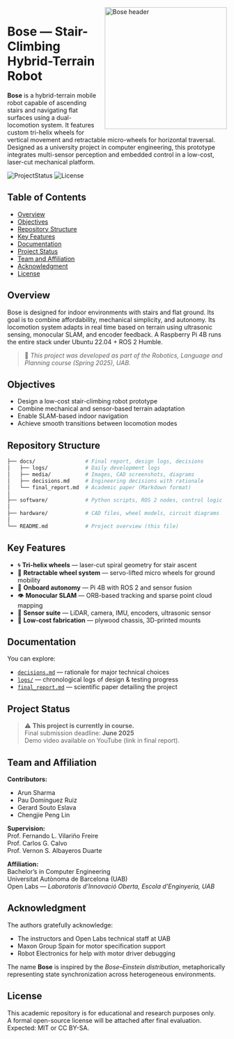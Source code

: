 <img src="https://upload.wikimedia.org/wikipedia/commons/0/0a/Stairs_icon.png" align="right" width="280" alt="Bose header"/>

# Bose — Stair-Climbing Hybrid-Terrain Robot

**Bose** is a hybrid-terrain mobile robot capable of ascending stairs and navigating flat surfaces using a dual-locomotion system. It features custom tri-helix wheels for vertical movement and retractable micro-wheels for horizontal traversal. Designed as a university project in computer engineering, this prototype integrates multi-sensor perception and embedded control in a low-cost, laser-cut mechanical platform.

![ProjectStatus](https://img.shields.io/badge/status-in%20progress-yellow)
![License](https://img.shields.io/badge/license-Academic--Use--Only-blue)


## Table of Contents
- [Overview](#overview)
- [Objectives](#objectives)
- [Repository Structure](#repository-structure)
- [Key Features](#key-features)
- [Documentation](#documentation)
- [Project Status](#project-status)
- [Team and Affiliation](#team-and-affiliation)
- [Acknowledgment](#acknowledgment)
- [License](#license)


## Overview

Bose is designed for indoor environments with stairs and flat ground. Its goal is to combine affordability, mechanical simplicity, and autonomy. Its locomotion system adapts in real time based on terrain using ultrasonic sensing, monocular SLAM, and encoder feedback. A Raspberry Pi 4B runs the entire stack under Ubuntu 22.04 + ROS 2 Humble.

> 🧪 *This project was developed as part of the Robotics, Language and Planning course (Spring 2025), UAB.*


## Objectives

- Design a low-cost stair-climbing robot prototype
- Combine mechanical and sensor-based terrain adaptation
- Enable SLAM-based indoor navigation
- Achieve smooth transitions between locomotion modes


## Repository Structure
```bash
├── docs/                # Final report, design logs, decisions
│   ├── logs/            # Daily development logs
│   ├── media/           # Images, CAD screenshots, diagrams
│   ├── decisions.md     # Engineering decisions with rationale
│   └── final_report.md  # Academic paper (Markdown format)
│
├── software/            # Python scripts, ROS 2 nodes, control logic
│
├── hardware/            # CAD files, wheel models, circuit diagrams
│
└── README.md            # Project overview (this file)
```


## Key Features

- 🌀 **Tri-helix wheels** — laser-cut spiral geometry for stair ascent
- 🤖 **Retractable wheel system** — servo-lifted micro wheels for ground mobility
- 🧠 **Onboard autonomy** — Pi 4B with ROS 2 and sensor fusion
- 👁️ **Monocular SLAM** — ORB-based tracking and sparse point cloud mapping
- 📡 **Sensor suite** — LiDAR, camera, IMU, encoders, ultrasonic sensor
- 🔧 **Low-cost fabrication** — plywood chassis, 3D-printed mounts


## Documentation

You can explore:
- [`decisions.md`](docs/decisions.md) — rationale for major technical choices
- [`logs/`](docs/logs) — chronological logs of design & testing progress
- [`final_report.md`](docs/final_report.md) — scientific paper detailing the project


## Project Status

> ⚠️ **This project is currently in course.**  
> Final submission deadline: **June 2025**  
> Demo video available on YouTube (link in final report).


## Team and Affiliation

**Contributors:**
- Arun Sharma  
- Pau Domínguez Ruiz  
- Gerard Souto Eslava  
- Chengjie Peng Lin  

**Supervision:**  
Prof. Fernando L. Vilariño Freire  
Prof. Carlos G. Calvo  
Prof. Vernon S. Albayeros Duarte

**Affiliation:**  
Bachelor’s in Computer Engineering  
Universitat Autònoma de Barcelona (UAB)  
Open Labs — *Laboratoris d’Innovació Oberta, Escola d’Enginyeria, UAB*


## Acknowledgment

The authors gratefully acknowledge:
- The instructors and Open Labs technical staff at UAB
- Maxon Group Spain for motor specification support
- Robot Electronics for help with motor driver debugging

The name **Bose** is inspired by the *Bose–Einstein distribution*, metaphorically representing state synchronization across heterogeneous environments.


## License

This academic repository is for educational and research purposes only.  
A formal open-source license will be attached after final evaluation.  
Expected: MIT or CC BY-SA.
